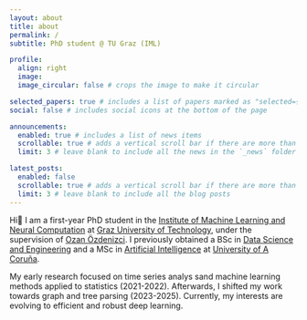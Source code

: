 ```yaml
---
layout: about
title: about
permalink: /
subtitle: PhD student @ TU Graz (IML)

profile:
  align: right
  image: 
  image_circular: false # crops the image to make it circular

selected_papers: true # includes a list of papers marked as "selected={true}"
social: false # includes social icons at the bottom of the page

announcements:
  enabled: true # includes a list of news items
  scrollable: true # adds a vertical scroll bar if there are more than 3 news items
  limit: 3 # leave blank to include all the news in the `_news` folder

latest_posts:
  enabled: false
  scrollable: true # adds a vertical scroll bar if there are more than 3 new posts items
  limit: 3 # leave blank to include all the blog posts
---
```


Hi:wave: I am a first-year PhD student in the [Institute of Machine Learning and Neural Computation](https://www.iml.tugraz.at) at [Graz University of Technology](https://www.tugraz.at/), under the supervision of [Ozan Özdenizci](https://oozdenizci.github.io/). I previously obtained a BSc in [Data Science and Engineering](https://estudos.udc.es/en/study/detail/614g02v01) and a MSc in [Artificial Intelligence](https://mia.udc.es/) at [University of A Coruña](https://www.udc.es). 

My early research focused on time series analys sand machine learning methods applied to statistics (2021-2022). Afterwards, I shifted my work towards graph and tree parsing (2023-2025). Currently, my interests are evolving to efficient and robust deep learning.